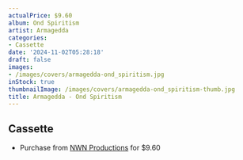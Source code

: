```yaml
---
actualPrice: $9.60
album: Ond Spiritism
artist: Armagedda
categories:
- Cassette
date: '2024-11-02T05:28:18'
draft: false
images:
- /images/covers/armagedda-ond_spiritism.jpg
inStock: true
thumbnailImage: /images/covers/armagedda-ond_spiritism-thumb.jpg
title: Armagedda - Ond Spiritism
---
```


## Cassette
* Purchase from [NWN Productions](http://shop.nwnprod.com/index.php?route=product/product&path=73&product_id=32692&sort=pd.name&order=ASC) for $9.60
